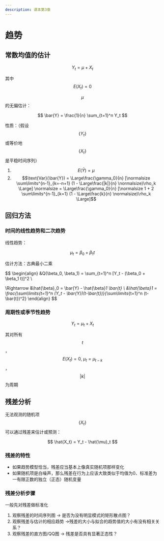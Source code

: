 ```yaml
---
description: 课本第3章
---
```


# 趋势

## 常数均值的估计

$$
Y_t = \mu + X_t
$$

其中 $$E(X_t) = 0$$ 

$$\mu$$的无偏估计：

$$
\bar{Y} = \frac{1}{n} \sum_{t=1}^n Y_t
$$

 性质：（假设 $$\{Y_t\} $$ 或等价地 $$\{X_t\} $$ 是平稳时间序列）

1. $$E(\bar{Y}) = \mu$$ 
2. $$\text{Var}(\bar{Y}) =  \Large\frac{\gamma_0}{n} [\normalsize \sum\limits^{n-1}_{k=-n+1} (1 - \Large\frac{|k|}{n} \normalsize)\rho_k \Large] \normalsize =  \Large\frac{\gamma_0}{n} [\normalsize 1 + 2 \sum\limits^{n-1}_{k=1} (1 - \Large\frac{k}{n} \normalsize)\rho_k \Large]$$ 

## 回归方法

### 时间的线性趋势和二次趋势

线性趋势：

$$
\mu_t = \beta_0 + \beta_1 t
$$

估计方法：古典最小二乘

$$
\begin{align}
&Q(\beta_0, \beta_1) = \sum_{t=1}^n [Y_t - (\beta_0 + \beta_1 t)]^2 \\

\Rightarrow &\hat{\beta}_0 =  \bar{Y} - \hat{\beta}_1 \bar{t} \\
&\hat{\beta}_1 = \frac{\sum\limits_{t=1}^n (Y_t - \bar{Y})(t-\bar{t})}{\sum\limits_{t=1}^n (t-\bar{t})^2}
\end{align}
$$

### 周期性或季节性趋势

$$
Y_t = \mu_t + X_t
$$

其对所有 $$t$$，$$E(X_t) = 0,\ \mu_t = \mu_{t-k}$$，$$|k|$$ 为周期

## 残差分析

无法观测的随机项 $$\{X_t\}$$ 可以通过残差来估计或预测：

$$
\hat{X_t} = Y_t - \hat{\mu}_t
$$

### 残差的特性

* 如果趋势模型恰当，残差应当基本上像真实随机项那样变化
* 如果随机项是白噪声，那么残差在行为上应该大致类似于均值为0、标准差为一有限正数的独立（正态）随机变量

### 残差分析步骤

一般先对残差做标准化

1. 观察残差的时间序列图 → 是否为没有明显模式的矩形散点图？
2. 观察残差与估计的相应趋势 →残差的大小与拟合的趋势值的大小有没有相关关系？
3. 观察残差的直方图/QQ图 → 残差是否具有显著正态性？











